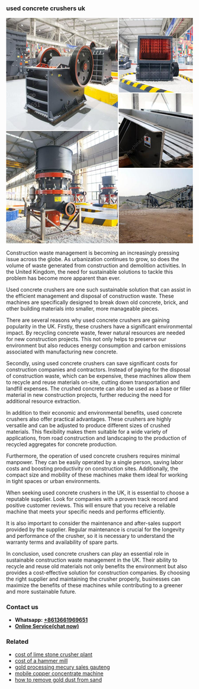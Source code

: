 <h3>used concrete crushers uk</h3><img src='1708498482.jpg' alt=''><p>Construction waste management is becoming an increasingly pressing issue across the globe. As urbanization continues to grow, so does the volume of waste generated from construction and demolition activities. In the United Kingdom, the need for sustainable solutions to tackle this problem has become more apparent than ever.</p><p>Used concrete crushers are one such sustainable solution that can assist in the efficient management and disposal of construction waste. These machines are specifically designed to break down old concrete, brick, and other building materials into smaller, more manageable pieces.</p><p>There are several reasons why used concrete crushers are gaining popularity in the UK. Firstly, these crushers have a significant environmental impact. By recycling concrete waste, fewer natural resources are needed for new construction projects. This not only helps to preserve our environment but also reduces energy consumption and carbon emissions associated with manufacturing new concrete.</p><p>Secondly, using used concrete crushers can save significant costs for construction companies and contractors. Instead of paying for the disposal of construction waste, which can be expensive, these machines allow them to recycle and reuse materials on-site, cutting down transportation and landfill expenses. The crushed concrete can also be used as a base or filler material in new construction projects, further reducing the need for additional resource extraction.</p><p>In addition to their economic and environmental benefits, used concrete crushers also offer practical advantages. These crushers are highly versatile and can be adjusted to produce different sizes of crushed materials. This flexibility makes them suitable for a wide variety of applications, from road construction and landscaping to the production of recycled aggregates for concrete production.</p><p>Furthermore, the operation of used concrete crushers requires minimal manpower. They can be easily operated by a single person, saving labor costs and boosting productivity on construction sites. Additionally, the compact size and mobility of these machines make them ideal for working in tight spaces or urban environments.</p><p>When seeking used concrete crushers in the UK, it is essential to choose a reputable supplier. Look for companies with a proven track record and positive customer reviews. This will ensure that you receive a reliable machine that meets your specific needs and performs efficiently.</p><p>It is also important to consider the maintenance and after-sales support provided by the supplier. Regular maintenance is crucial for the longevity and performance of the crusher, so it is necessary to understand the warranty terms and availability of spare parts.</p><p>In conclusion, used concrete crushers can play an essential role in sustainable construction waste management in the UK. Their ability to recycle and reuse old materials not only benefits the environment but also provides a cost-effective solution for construction companies. By choosing the right supplier and maintaining the crusher properly, businesses can maximize the benefits of these machines while contributing to a greener and more sustainable future.</p><h3>Contact us</h3><ul><li><strong>Whatsapp:&nbsp;<a href="https://wa.me/8613661969651">+8613661969651</a></strong></li><li><a href="https://swt.shibang-china.com/?git&amp;zhl&amp;used concrete crushers uk"><strong>Online Service(chat now)</strong></a></li></ul><h3>Related</h3><ul><li><a href='cost of lime stone crusher plant.md'>cost of lime stone crusher plant</a></li><li><a href='cost of a hammer mill.md'>cost of a hammer mill</a></li><li><a href='gold processing mecury sales gauteng.md'>gold processing mecury sales gauteng</a></li><li><a href='mobile copper concentrate machine.md'>mobile copper concentrate machine</a></li><li><a href='how to remove gold dust from sand.md'>how to remove gold dust from sand</a></li></ul>